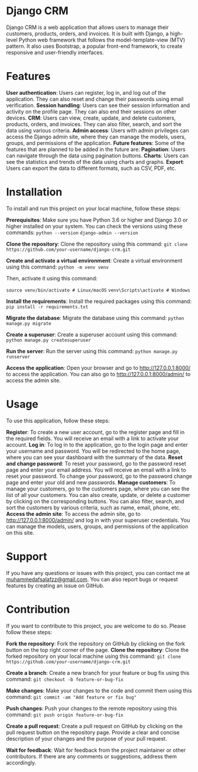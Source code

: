 # Django CRM
Django CRM is a web application that allows users to manage their customers, products, orders, and invoices. It is built with Django, a high-level Python web framework that follows the model-template-view (MTV) pattern. It also uses Bootstrap, a popular front-end framework, to create responsive and user-friendly interfaces.
# Features
**User authentication**: Users can register, log in, and log out of the application. They can also reset and change their passwords using email verification.
**Session handling**: Users can see their session information and activity on the profile page. They can also end their sessions on other devices.
**CRM**: Users can view, create, update, and delete customers, products, orders, and invoices. They can also filter, search, and sort the data using various criteria.
**Admin access**: Users with admin privileges can access the Django admin site, where they can manage the models, users, groups, and permissions of the application.
**Future features**: Some of the features that are planned to be added in the future are:
    **Pagination**: Users can navigate through the data using pagination buttons.
    **Charts**: Users can see the statistics and trends of the data using charts and graphs.
    **Export**: Users can export the data to different formats, such as CSV, PDF, etc.

# Installation
To install and run this project on your local machine, follow these steps:

**Prerequisites**: Make sure you have Python 3.6 or higher and Django 3.0 or higher installed on your system. You can check the versions using these commands:
`python --version`
`django-admin --version`

**Clone the repository**: Clone the repository using this command:
`git clone https://github.com/your-username/django-crm.git`

**Create and activate a virtual environment**: Create a virtual environment using this command:
`python -m venv venv`

Then, activate it using this command:

`source venv/bin/activate # Linux/macOS`
`venv\Scripts\activate # Windows`

**Install the requirements**: Install the required packages using this command:
`pip install -r requirements.txt`

**Migrate the database**: Migrate the database using this command:
`python manage.py migrate`

**Create a superuser**: Create a superuser account using this command:
`python manage.py createsuperuser`

**Run the server**: Run the server using this command:
`python manage.py runserver`

**Access the application**: Open your browser and go to http://127.0.0.1:8000/ to access the application. You can also go to http://127.0.0.1:8000/admin/ to access the admin site.

# Usage
To use this application, follow these steps:

**Register**: To create a new user account, go to the register page and fill in the required fields. You will receive an email with a link to activate your account.
**Log in**: To log in to the application, go to the login page and enter your username and password. You will be redirected to the home page, where you can see your dashboard with the summary of the data.
**Reset and change password**: To reset your password, go to the password reset page and enter your email address. You will receive an email with a link to reset your password. To change your password, go to the password change page and enter your old and new passwords.
**Manage customers**: To manage your customers, go to the customers page, where you can see the list of all your customers. You can also create, update, or delete a customer by clicking on the corresponding buttons. You can also filter, search, and sort the customers by various criteria, such as name, email, phone, etc.
**Access the admin site**: To access the admin site, go to http://127.0.0.1:8000/admin/ and log in with your superuser credentials. You can manage the models, users, groups, and permissions of the application on this site.

# Support
If you have any questions or issues with this project, you can contact me at muhammedafsalafzz@gmail.com. You can also report bugs or request features by creating an issue on GitHub.

# Contribution
If you want to contribute to this project, you are welcome to do so. Please follow these steps:

**Fork the repository**: Fork the repository on GitHub by clicking on the fork button on the top right corner of the page.
**Clone the repository**: Clone the forked repository on your local machine using this command:
`git clone https://github.com/your-username/django-crm.git`

**Create a branch**: Create a new branch for your feature or bug fix using this command:
`git checkout -b feature-or-bug-fix`

**Make changes**: Make your changes to the code and commit them using this command:
`git commit -am "Add feature or fix bug"`

**Push changes**: Push your changes to the remote repository using this command:
`git push origin feature-or-bug-fix`

**Create a pull request**: Create a pull request on GitHub by clicking on the pull request button on the repository page. Provide a clear and concise description of your changes and the purpose of your pull request.

**Wait for feedback**: Wait for feedback from the project maintainer or other contributors. If there are any comments or suggestions, address them accordingly.
